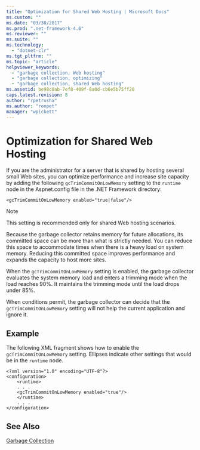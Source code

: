 ```yaml
---
title: "Optimization for Shared Web Hosting | Microsoft Docs"
ms.custom: ""
ms.date: "03/30/2017"
ms.prod: ".net-framework-4.6"
ms.reviewer: ""
ms.suite: ""
ms.technology: 
  - "dotnet-clr"
ms.tgt_pltfrm: ""
ms.topic: "article"
helpviewer_keywords: 
  - "garbage collection, Web hosting"
  - "garbage collection, optimizing"
  - "garbage collection, shared Web hosting"
ms.assetid: be98c0ab-7ef8-409f-8a0d-cb6e5b75ff20
caps.latest.revision: 8
author: "rpetrusha"
ms.author: "ronpet"
manager: "wpickett"
---
```

# Optimization for Shared Web Hosting
If you are the administrator for a server that is shared by hosting several small Web sites, you can optimize performance and increase site capacity by adding the following `gcTrimCommitOnLowMemory` setting to the `runtime` node in the Aspnet.config file in the .NET Framework directory:  
  
 `<gcTrimCommitOnLowMemory enabled="true|false"/>`  
  
> [!NOTE]
>  This setting is recommended only for shared Web hosting scenarios.  
  
 Because the garbage collector retains memory for future allocations, its committed space can be more than what is strictly needed. You can reduce this space to accommodate times when there is a heavy load on system memory. Reducing this committed space improves performance and expands the capacity to host more sites.  
  
 When the `gcTrimCommitOnLowMemory` setting is enabled, the garbage collector evaluates the system memory load and enters a trimming mode when the load reaches 90%. It maintains the trimming mode until the load drops under 85%.  
  
 When conditions permit, the garbage collector can decide that the `gcTrimCommitOnLowMemory` setting will not help the current application and ignore it.  
  
## Example  
 The following XML fragment shows how to enable the `gcTrimCommitOnLowMemory` setting. Ellipses indicate other settings that would be in the `runtime` node.  
  
```  
<?xml version="1.0" encoding="UTF-8"?>  
<configuration>  
    <runtime>  
    . . .  
    <gcTrimCommitOnLowMemory enabled="true"/>  
    </runtime>  
    . . .  
</configuration>  
```  
  
## See Also  
 [Garbage Collection](../../../docs/standard/garbagecollection/index.md)